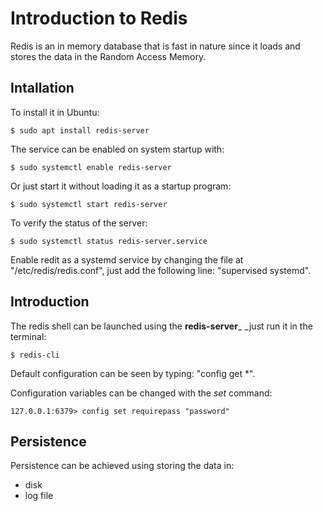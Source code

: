 # Introduction to Redis


Redis is an in memory database that is fast in nature since it loads and stores the data in the Random Access Memory.


## Intallation

To install it in Ubuntu:

```
$ sudo apt install redis-server
```


The service can be enabled on system startup with:

```
$ sudo systemctl enable redis-server
```

Or just start it without loading it as a startup program:

```
$ sudo systemctl start redis-server
```


To verify the status of the server:

```
$ sudo systemctl status redis-server.service
```

Enable redit as a systemd service by changing the file at "/etc/redis/redis.conf", just add the 
following line: "supervised systemd".


## Introduction

The redis shell can be launched using the __redis-server___ _just run it in the terminal:

```
$ redis-cli
```

Default configuration can be seen by typing: "config get \*".

Configuration variables can be changed with the _set_ command:

```
127.0.0.1:6379> config set requirepass "password"
```


## Persistence

Persistence can be achieved using storing the data in:
+ disk
+ log file



